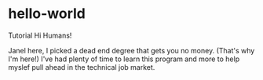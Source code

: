 # hello-world
Tutorial
Hi Humans!

Janel here, I picked a dead end degree that gets you no money. (That's why I'm here!)
I've had plenty of time to learn this program and more to help myslef pull ahead in the technical job market. 
